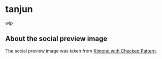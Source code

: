 # tanjun
wip

## About the social preview image
The social preview image was taken from [Kimono with Checked Pattern](https://www.metmuseum.org/art/collection/search/65755). 
